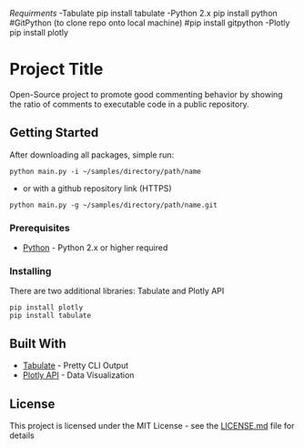 *Requirments*
-Tabulate
  pip install tabulate
-Python 2.x
  pip install python
#GitPython (to clone repo onto local machine)
  #pip install gitpython
-Plotly
  pip install plotly 


# Project Title

Open-Source project to promote good commenting behavior by showing the ratio of comments to executable code in a public repository. 

## Getting Started

After downloading all packages, simple run:
```
python main.py -i ~/samples/directory/path/name
```
* or with a github repository link (HTTPS)
```
python main.py -g ~/samples/directory/path/name.git
```

### Prerequisites

* [Python](https://www.python.org/downloads/) - Python 2.x or higher required


### Installing

There are two additional libraries: Tabulate and Plotly API  
```
pip install plotly
pip install tabulate
```

## Built With

* [Tabulate](https://pypi.org/project/tabulate/) - Pretty CLI Output
* [Plotly API](https://plot.ly/python/) - Data Visualization 


## License

This project is licensed under the MIT License - see the [LICENSE.md](LICENSE.md) file for details
